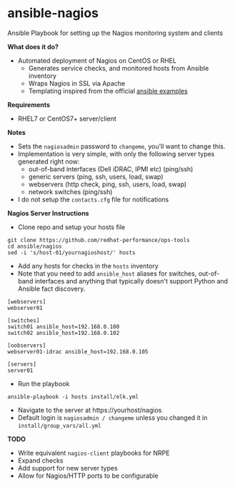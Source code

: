 ansible-nagios
==============
Ansible Playbook for setting up the Nagios monitoring system and clients

**What does it do?**
   - Automated deployment of Nagios on CentOS or RHEL
     * Generates service checks, and monitored hosts from Ansible inventory
     * Wraps Nagios in SSL via Apache
     * Templating inspired from the official [ansible examples](https://github.com/ansible/ansible-examples)

**Requirements**
   - RHEL7 or CentOS7+ server/client

**Notes**
   - Sets the ```nagiosadmin``` password to ```changeme```, you'll want to change this.
   - Implementation is very simple, with only the following server types generated right now:
     - out-of-band interfaces (Dell iDRAC, IPMI etc) (ping/ssh)
     - generic servers (ping, ssh, users, load, swap)
     - webservers (http check, ping, ssh, users, load, swap)
     - network switches (ping/ssh)
   - I do not setup the ```contacts.cfg``` file for notifications

**Nagios Server Instructions**
   - Clone repo and setup your hosts file
```
git clone https://github.com/redhat-performance/ops-tools
cd ansible/nagios
sed -i 's/host-01/yournagioshost/' hosts
```
   - Add any hosts for checks in the ```hosts``` inventory
   - Note that you need to add ```ansible_host``` aliases for switches, out-of-band interfaces and anything that typically doesn't support Python and Ansible fact discovery.
```
[webservers]
webserver01

[switches]
switch01 ansible_host=192.168.0.100
switch02 ansible_host=192.168.0.102

[oobservers]
webserver01-idrac ansible_host=192.168.0.105

[servers]
server01
```
   - Run the playbook
```
ansible-playbook -i hosts install/elk.yml
```
   - Navigate to the server at https://yourhost/nagios
   - Default login is ```nagiosadmin / changeme``` unless you changed it in ```install/group_vars/all.yml```

**TODO**
   - Write equivalent ```nagios-client``` playbooks for NRPE
   - Expand checks
   - Add support for new server types
   - Allow for Nagios/HTTP ports to be configurable
